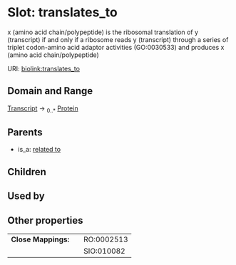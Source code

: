 
# Slot: translates_to


x (amino acid chain/polypeptide) is the ribosomal translation of y (transcript) if and only if a ribosome reads y (transcript) through a series of triplet codon-amino acid adaptor activities (GO:0030533) and produces x (amino acid chain/polypeptide)

URI: [biolink:translates_to](https://w3id.org/biolink/vocab/translates_to)


## Domain and Range

[Transcript](Transcript.md) &#8594;  <sub>0..*</sub> [Protein](Protein.md)

## Parents

 *  is_a: [related to](related_to.md)

## Children


## Used by


## Other properties

|  |  |  |
| --- | --- | --- |
| **Close Mappings:** | | RO:0002513 |
|  | | SIO:010082 |


